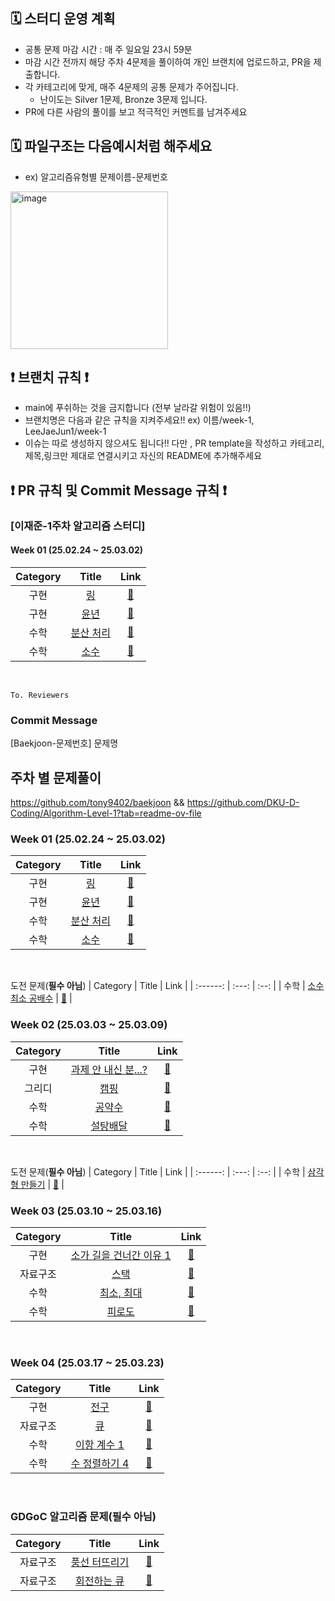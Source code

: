 ## 🗓️ 스터디 운영 계획
- 공통 문제 마감 시간 : 매 주 일요일 23시 59분
- 마감 시간 전까지 해당 주차 4문제을 풀이하여 개인 브랜치에 업로드하고, PR을 제출합니다.
- 각 카테고리에 맞게, 매주 4문제의 공통 문제가 주어집니다.
    - 난이도는 Silver 1문제, Bronze 3문제 입니다.
- PR에 다른 사람의 풀이를 보고 적극적인 커멘트를 남겨주세요

## 🗓️ 파일구조는 다음예시처럼 해주세요 
- ex) 알고리즘유형별 문제이름-문제번호
<img width="252" alt="image" src="https://github.com/user-attachments/assets/71a5fc6c-ca41-4eda-ab13-f5c806c1570c">

## ❗️ 브랜치 규칙 ❗️
- main에 푸쉬하는 것을 금지합니다 (전부 날라갈 위험이 있음!!)
- 브랜치명은 다음과 같은 규칙을 지켜주세요!! ex) 이름/week-1, LeeJaeJun1/week-1
- 이슈는 따로 생성하지 않으셔도 됩니다!! 다만 , PR template을 작성하고 카테고리,제목,링크만 제대로 연결시키고 자신의 README에 추가해주세요
## ❗️ PR 규칙 및 Commit Message 규칙 ❗️
### [이재준-1주차 알고리즘 스터디] 
#### Week 01 (25.02.24 ~ 25.03.02)
| Category | Title | Link |
| :------: | :---: | :--: |
| 구현 |  <a href="https://www.acmicpc.net/problem/3036">링</a> | <a href="">🔗</a> |
| 구현 |  <a href="https://www.acmicpc.net/problem/2753">윤년</a> | <a href="">🔗</a> |
| 수학 |  <a href="https://www.acmicpc.net/problem/1009">분산 처리</a> | <a href="">🔗</a> |
| 수학 |  <a href="https://www.acmicpc.net/problem/2581">소수</a> | <a href="">🔗</a> |
<br>

```
To. Reviewers
```
### Commit Message
[Baekjoon-문제번호] 문제명

 
## 주차 별 문제풀이 
https://github.com/tony9402/baekjoon &&  https://github.com/DKU-D-Coding/Algorithm-Level-1?tab=readme-ov-file
 
### Week 01 (25.02.24 ~ 25.03.02)
| Category | Title | Link |
| :------: | :---: | :--: |
| 구현 |  <a href="https://www.acmicpc.net/problem/3036">링</a> | <a href="">🔗</a> |
| 구현 |  <a href="https://www.acmicpc.net/problem/2753">윤년</a> | <a href="">🔗</a> |
| 수학 |  <a href="https://www.acmicpc.net/problem/1009">분산 처리</a> | <a href="">🔗</a> |
| 수학 |  <a href="https://www.acmicpc.net/problem/2581">소수</a> | <a href="">🔗</a> |
<br>

도전 문제(**필수 아님**)
| Category | Title | Link |
| :------: | :---: | :--: |
| 수학 |  <a href="https://www.acmicpc.net/problem/21919">소수 최소 공배수</a> | <a href="https://www.acmicpc.net/problem/21919">🔗</a> |
<br>

### Week 02 (25.03.03 ~ 25.03.09)

| Category | Title | Link |
| :------: | :---: | :--: |
| 구현 |  <a href="https://www.acmicpc.net/problem/5597">과제 안 내신 분...?</a> | <a href="">🔗</a> |
| 그리디 |  <a href="https://www.acmicpc.net/problem/4796">캠핑</a> | <a href="">🔗</a> |
| 수학 |  <a href="https://www.acmicpc.net/problem/5618">공약수</a> | <a href="">🔗</a> |
| 수학 |  <a href="https://www.acmicpc.net/problem/2839">설탕배달</a> | <a href="">🔗</a> |
<br>

도전 문제(**필수 아님**)
| Category | Title | Link |
| :------: | :---: | :--: |
| 수학 |  <a href="https://www.acmicpc.net/problem/1448">삼각형 만들기</a> | <a href="https://www.acmicpc.net/problem/1448">🔗</a> |
<br>

### Week 03 (25.03.10 ~ 25.03.16)

| Category | Title | Link |
| :------: | :---: | :--: |
| 구현 |  <a href="https://www.acmicpc.net/problem/14467">소가 길을 건너간 이유 1</a> | <a href="">🔗</a> |
| 자료구조 |  <a href="https://www.acmicpc.net/problem/10828">스택</a> | <a href="">🔗</a> |
| 수학 |  <a href="https://www.acmicpc.net/problem/10818">최소, 최대</a> | <a href="">🔗</a> |
| 수학 |  <a href="https://www.acmicpc.net/problem/22864">피로도</a> | <a href="">🔗</a> |
<br>

### Week 04 (25.03.17 ~ 25.03.23)

| Category | Title | Link |
| :------: | :---: | :--: |
| 구현 |  <a href="https://www.acmicpc.net/problem/21918">전구</a> | <a href="">🔗</a> |
| 자료구조 |  <a href="https://www.acmicpc.net/group/workbook/view/20590/77647">큐</a> | <a href="">🔗</a> |
| 수학 |  <a href="https://www.acmicpc.net/problem/11050">이항 계수 1</a> | <a href="">🔗</a> |
| 수학 |  <a href="https://www.acmicpc.net/problem/11931">수 정렬하기 4</a> | <a href="">🔗</a> |
<br>

### GDGoC 알고리즘 문제(**필수 아님**)
| Category | Title | Link |
| :------: | :---: | :--: |
| 자료구조 |  <a href="https://www.acmicpc.net/problem/2346">풍선 터뜨리기</a> | <a href="https://www.acmicpc.net/problem/2346">🔗</a> |
| 자료구조 |  <a href="https://www.acmicpc.net/problem/1021">회전하는 큐</a> | <a href="https://www.acmicpc.net/problem/1021">🔗</a> |
<br>
